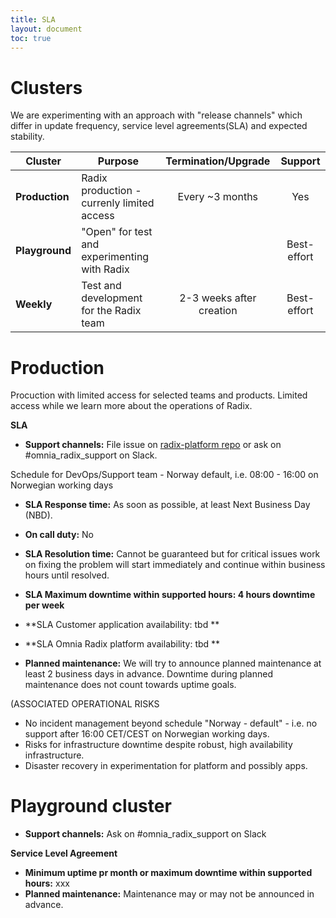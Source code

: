 ```yaml
---
title: SLA
layout: document
toc: true
---
```



# Clusters
We are experimenting with an approach with "release channels" which differ in update frequency, service level agreements(SLA) and expected stability.

|    Cluster            |             Purpose                              |      Termination/Upgrade    |   Support    |     
|-----------------------|--------------------------------------------------|:---------------------------:|:------------:|
| **Production**        | Radix production - currenly limited access       | Every ~3 months             | Yes          |   
| **Playground**        | "Open" for test and experimenting with Radix     |                             | Best-effort  |  
| **Weekly**            | Test and development for the Radix team          | 2-3 weeks after creation    | Best-effort  |

# Production 

Procuction with limited access for selected teams and products. Limited access while we learn more about the operations of Radix.

**SLA**
  * **Support channels:** File issue on [radix-platform repo](https://github.com/equinor/radix-platform/issues) or ask on #omnia_radix_support on Slack.
  
  Schedule for DevOps/Support team - Norway default, i.e. 08:00 - 16:00 on Norwegian working days
  
  * **SLA Response time:** As soon as possible, at least Next Business Day (NBD).
  * **On call duty:** No  
  * **SLA Resolution time:** Cannot be guaranteed but for critical issues work on fixing the problem will start immediately and continue within business hours until resolved.
  
  * **SLA Maximum downtime within supported hours: 4 hours downtime per week**
  * **SLA Customer application availability: tbd **
  * **SLA Omnia Radix platform availability: tbd ** 
  * **Planned maintenance:** We will try to announce planned maintenance at least 2 business days in advance. Downtime during planned maintenance does not count towards uptime goals.
  
  
(ASSOCIATED OPERATIONAL RISKS
- No incident management beyond schedule "Norway - default" - i.e. no support after 16:00 CET/CEST on Norwegian working days.
- Risks for infrastructure downtime despite robust, high availability infrastructure.
- Disaster recovery in experimentation for platform and possibly apps.


# Playground cluster

  * **Support channels:** Ask on #omnia_radix_support on Slack

**Service Level Agreement**
  * **Minimum uptime pr month or maximum downtime within supported hours:** xxx
  * **Planned maintenance:** Maintenance may or may not be announced in advance.

